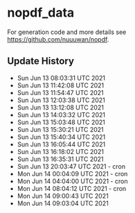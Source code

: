 # nopdf_data 

For generation code and more details see https://github.com/nuuuwan/nopdf. 

## Update History
* Sun Jun 13 08:03:31 UTC 2021
* Sun Jun 13 11:42:08 UTC 2021
* Sun Jun 13 11:54:47 UTC 2021
* Sun Jun 13 12:03:38 UTC 2021
* Sun Jun 13 13:12:08 UTC 2021
* Sun Jun 13 14:03:32 UTC 2021
* Sun Jun 13 15:03:48 UTC 2021
* Sun Jun 13 15:30:21 UTC 2021
* Sun Jun 13 15:40:34 UTC 2021
* Sun Jun 13 16:05:44 UTC 2021
* Sun Jun 13 16:18:02 UTC 2021
* Sun Jun 13 16:35:31 UTC 2021
* Sun Jun 13 20:03:47 UTC 2021 - cron
* Mon Jun 14 00:04:09 UTC 2021 - cron
* Mon Jun 14 04:04:00 UTC 2021 - cron
* Mon Jun 14 08:04:12 UTC 2021 - cron
* Mon Jun 14 09:00:43 UTC 2021
* Mon Jun 14 09:03:04 UTC 2021
